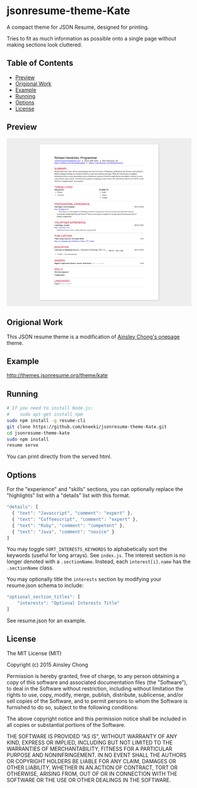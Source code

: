 # jsonresume-theme-Kate
A compact theme for JSON Resume, designed for printing.

Tries to fit as much information as possible onto a single page without making sections look cluttered.

## Table of Contents

* [Preview](#preview)
* [Origional Work](#origional-work)
* [Example](#example)
* [Running](#running)
* [Options](#options)
* [License](#license)

## Preview
![Preview](preview.png)

## Origional Work
This JSON resume theme is a modification of [Ainsley Chong's onepage](https://github.com/ainsleyc/jsonresume-theme-onepage) theme.

## Example
http://themes.jsonresume.org/theme/kate

## Running

```sh
# If you need to install Node.js:
#    sudo apt-get install npm
sudo npm install -g resume-cli
git clone https://github.com/kneeki/jsonresume-theme-Kate.git
cd jsonresume-theme-kate
sudo npm install
resume serve
```
You can print directly from the served html.

## Options

For the "experience" and "skills" sections, you can optionally replace the "highlights" list with a "details" list with this format.

```js
"details": [
  { "text": "Javascript", "comment": "expert" },
  { "text": "Coffeescript", "comment": "expert" },
  { "text": "Ruby", "comment": "competent" },
  { "text": "Java", "comment": "novice" }
]
```

You may toggle `SORT_INTERESTS_KEYWORDS` to alphabetically sort the keywords (useful for long arrays). See `index.js`. The interest section is no longer denoted with a `.sectionName`. Instead, each `interest[i].name` has the `.sectionName` class.

You may optionally title the `interests` section by modifying your resume.json schema to include:
```js
"optional_section_titles": [
    "interests": "Optional Interests Title"
]
```
See resume.json for an example.

## License
The MIT License (MIT)

Copyright (c) 2015 Ainsley Chong

Permission is hereby granted, free of charge, to any person obtaining a copy
of this software and associated documentation files (the "Software"), to deal
in the Software without restriction, including without limitation the rights
to use, copy, modify, merge, publish, distribute, sublicense, and/or sell
copies of the Software, and to permit persons to whom the Software is
furnished to do so, subject to the following conditions:

The above copyright notice and this permission notice shall be included in all
copies or substantial portions of the Software.

THE SOFTWARE IS PROVIDED "AS IS", WITHOUT WARRANTY OF ANY KIND, EXPRESS OR
IMPLIED, INCLUDING BUT NOT LIMITED TO THE WARRANTIES OF MERCHANTABILITY,
FITNESS FOR A PARTICULAR PURPOSE AND NONINFRINGEMENT. IN NO EVENT SHALL THE
AUTHORS OR COPYRIGHT HOLDERS BE LIABLE FOR ANY CLAIM, DAMAGES OR OTHER
LIABILITY, WHETHER IN AN ACTION OF CONTRACT, TORT OR OTHERWISE, ARISING FROM,
OUT OF OR IN CONNECTION WITH THE SOFTWARE OR THE USE OR OTHER DEALINGS IN THE
SOFTWARE.
